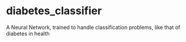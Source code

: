 # diabetes_classifier
A Neural Network, trained to handle classification problems, like that of diabetes in health
